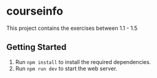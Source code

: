 # courseinfo

This project contains the exercises between 1.1 - 1.5

## Getting Started

1. Run `npm install` to install the required dependencies.
2. Run `npm run dev` to start the web server.
